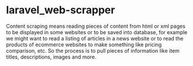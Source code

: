 # laravel_web-scrapper
Content scraping means reading pieces of content from html or xml pages to be displayed in some websites or to be saved into database, for example we might want to read a listing of articles in a news website or to read the products of ecommerce websites to make something like pricing comparison, etc. So the process is to pull pieces of information like item titles, descriptions, images and more. 
